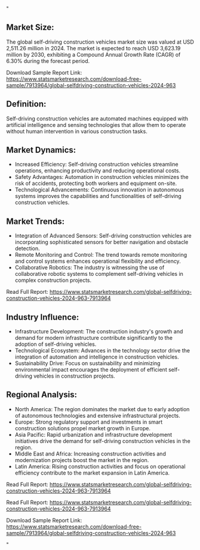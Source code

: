 "<html>
<h2>Market Size:</h2>
<p>The global self-driving construction vehicles market size was valued at USD 2,511.26 million in 2024. The market is expected to reach USD 3,623.19 million by 2030, exhibiting a Compound Annual Growth Rate (CAGR) of 6.30% during the forecast period.</p>
<p>Download Sample Report Link: <a href='https://www.statsmarketresearch.com/download-free-sample/7913964/global-selfdriving-construction-vehicles-2024-963'>https://www.statsmarketresearch.com/download-free-sample/7913964/global-selfdriving-construction-vehicles-2024-963</a></p>

<h2>Definition:</h2>
<p>Self-driving construction vehicles are automated machines equipped with artificial intelligence and sensing technologies that allow them to operate without human intervention in various construction tasks.</p>

<h2>Market Dynamics:</h2>
<ul>
  <li>Increased Efficiency: Self-driving construction vehicles streamline operations, enhancing productivity and reducing operational costs.</li>
  <li>Safety Advantages: Automation in construction vehicles minimizes the risk of accidents, protecting both workers and equipment on-site.</li>
  <li>Technological Advancements: Continuous innovation in autonomous systems improves the capabilities and functionalities of self-driving construction vehicles.</li>
</ul>

<h2>Market Trends:</h2>
<ul>
  <li>Integration of Advanced Sensors: Self-driving construction vehicles are incorporating sophisticated sensors for better navigation and obstacle detection.</li>
  <li>Remote Monitoring and Control: The trend towards remote monitoring and control systems enhances operational flexibility and efficiency.</li>
  <li>Collaborative Robotics: The industry is witnessing the use of collaborative robotic systems to complement self-driving vehicles in complex construction projects.</li>
</ul>
<p>Read Full Report: <a href='https://www.statsmarketresearch.com/global-selfdriving-construction-vehicles-2024-963-7913964'>https://www.statsmarketresearch.com/global-selfdriving-construction-vehicles-2024-963-7913964</a></p>

<h2>Industry Influence:</h2>
<ul>
  <li>Infrastructure Development: The construction industry's growth and demand for modern infrastructure contribute significantly to the adoption of self-driving vehicles.</li>
  <li>Technological Ecosystem: Advances in the technology sector drive the integration of automation and intelligence in construction vehicles.</li>
  <li>Sustainability Drive: Focus on sustainability and minimizing environmental impact encourages the deployment of efficient self-driving vehicles in construction projects.</li>
</ul>

<h2>Regional Analysis:</h2>
<ul>
  <li>North America: The region dominates the market due to early adoption of autonomous technologies and extensive infrastructural projects.</li>
  <li>Europe: Strong regulatory support and investments in smart construction solutions propel market growth in Europe.</li>
  <li>Asia Pacific: Rapid urbanization and infrastructure development initiatives drive the demand for self-driving construction vehicles in the region.</li>
  <li>Middle East and Africa: Increasing construction activities and modernization projects boost the market in the region.</li>
  <li>Latin America: Rising construction activities and focus on operational efficiency contribute to the market expansion in Latin America.</li>
</ul>
<p>Read Full Report: <a href='https://www.statsmarketresearch.com/global-selfdriving-construction-vehicles-2024-963-7913964'>https://www.statsmarketresearch.com/global-selfdriving-construction-vehicles-2024-963-7913964</a></p>

<p>Read Full Report: <a href='https://www.statsmarketresearch.com/global-selfdriving-construction-vehicles-2024-963-7913964'>https://www.statsmarketresearch.com/global-selfdriving-construction-vehicles-2024-963-7913964</a></p>
<p>Download Sample Report Link: <a href='https://www.statsmarketresearch.com/download-free-sample/7913964/global-selfdriving-construction-vehicles-2024-963'>https://www.statsmarketresearch.com/download-free-sample/7913964/global-selfdriving-construction-vehicles-2024-963</a></p>
</html>"
